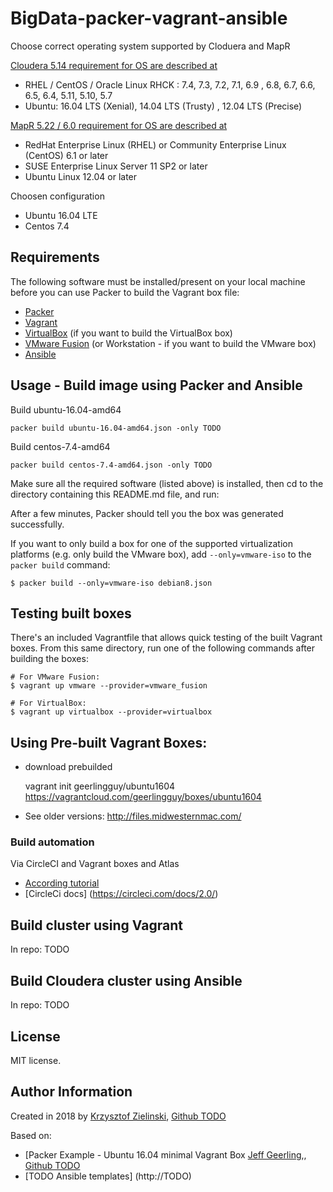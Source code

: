 # BigData-packer-vagrant-ansible
Choose correct operating system supported by Cloduera and MapR 

[Cloudera  5.14 requirement for OS are described at]( https://www.cloudera.com/documentation/enterprise/release-notes/topics/rn_consolidated_pcm.html)
-  RHEL / CentOS / Oracle Linux RHCK : 7.4, 7.3, 7.2, 7.1, 6.9 , 6.8, 6.7, 6.6, 6.5, 6.4, 5.11, 5.10, 5.7
-  Ubuntu: 16.04 LTS (Xenial), 14.04 LTS (Trusty) , 12.04 LTS (Precise)

[MapR 5.22 / 6.0 requirement for OS are described at ](http://doc.mapr.com/display/MapR/Preparing+Each+Node)
- RedHat Enterprise Linux (RHEL) or Community Enterprise Linux (CentOS) 6.1 or later
- SUSE Enterprise Linux Server 11 SP2 or later
- Ubuntu Linux 12.04 or later

Choosen configuration
- Ubuntu 16.04 LTE
- Centos 7.4

## Requirements

The following software must be installed/present on your local machine before you can use Packer to build the Vagrant box file:

  - [Packer](http://www.packer.io/)
  - [Vagrant](http://vagrantup.com/)
  - [VirtualBox](https://www.virtualbox.org/) (if you want to build the VirtualBox box)
  - [VMware Fusion](http://www.vmware.com/products/fusion/) (or Workstation - if you want to build the VMware box)
  - [Ansible](http://docs.ansible.com/intro_installation.html)

## Usage - Build image using Packer and Ansible

Build ubuntu-16.04-amd64 

    packer build ubuntu-16.04-amd64.json -only TODO

Build centos-7.4-amd64 

    packer build centos-7.4-amd64.json -only TODO

Make sure all the required software (listed above) is installed, then cd to the directory containing this README.md file, and run:

After a few minutes, Packer should tell you the box was generated successfully.

If you want to only build a box for one of the supported virtualization platforms (e.g. only build the VMware box), add `--only=vmware-iso` to the `packer build` command:

    $ packer build --only=vmware-iso debian8.json

## Testing built boxes

There's an included Vagrantfile that allows quick testing of the built Vagrant boxes. From this same directory, run one of the following commands after building the boxes:

    # For VMware Fusion:
    $ vagrant up vmware --provider=vmware_fusion
    
    # For VirtualBox:
    $ vagrant up virtualbox --provider=virtualbox


## Using Pre-built Vagrant Boxes:

- download prebuilded

     vagrant init geerlingguy/ubuntu1604
     https://vagrantcloud.com/geerlingguy/boxes/ubuntu1604

- See older versions: http://files.midwesternmac.com/
    

### Build automation 
Via CircleCI and Vagrant boxes and Atlas

- [According tutorial](https://stefanscherer.github.io/automate-building-vagrant-boxes-with-atlas/)
- [CircleCi docs] (https://circleci.com/docs/2.0/)

## Build cluster using Vagrant
In repo: TODO
## Build Cloudera cluster using Ansible
In repo: TODO



## License

MIT license.

## Author Information

Created in 2018 by [Krzysztof Zielinski](https://www.linkedin.com/in/kzielins/), [Github TODO](http://githubTODO) 

Based on: 
- [Packer Example - Ubuntu 16.04 minimal Vagrant Box [Jeff Geerling](http://jeffgeerling.com/),, [Github TODO](http://githubTODO)
- [TODO Ansible templates] (http://TODO)